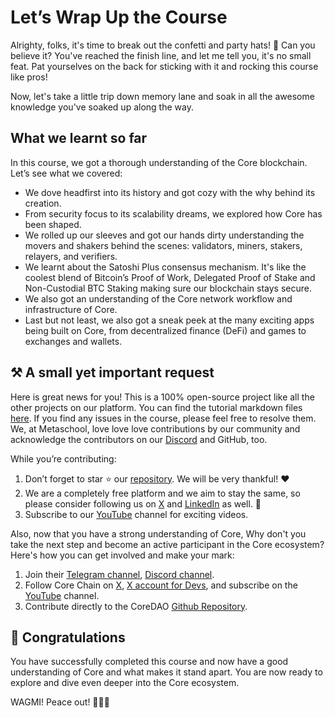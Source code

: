 # Let’s Wrap Up the Course

Alrighty, folks, it's time to break out the confetti and party hats! 🎉 Can you believe it? You've reached the finish line, and let me tell you, it's no small feat. Pat yourselves on the back for sticking with it and rocking this course like pros!

Now, let's take a little trip down memory lane and soak in all the awesome knowledge you've soaked up along the way.

## What we learnt so far

In this course, we got a thorough understanding of the Core blockchain. Let’s see what we covered:

- We dove headfirst into its history and got cozy with the why behind its creation.
- From security focus to its scalability dreams, we explored how Core has been shaped.
- We rolled up our sleeves and got our hands dirty understanding the movers and shakers behind the scenes: validators, miners, stakers, relayers, and verifiers.
- We learnt about the Satoshi Plus consensus mechanism. It's like the coolest blend of Bitcoin’s Proof of Work, Delegated Proof of Stake and Non-Custodial BTC Staking making sure our blockchain stays secure.
- We also got an understanding of the Core network workflow and infrastructure of Core.
- Last but not least, we also got a sneak peek at the many exciting apps being built on Core, from decentralized finance (DeFi) and games to exchanges and wallets.

## ⚒️ A small yet important request

Here is great news for you! This is a 100% open-source project like all the other projects on our platform. You can find the tutorial markdown files [here](https://github.com/0xmetaschool/Learning-Projects). If you find any issues in the course, please feel free to resolve them. We, at Metaschool, love love love contributions by our community and acknowledge the contributors on our [Discord](https://bit.ly/core-course-discord) and GitHub, too.

While you’re contributing:

1. Don’t forget to star ⭐️ our [repository](https://github.com/0xmetaschool/Learning-Projects). We will be very thankful! ❤️
2. We are a completely free platform and we aim to stay the same, so please consider following us on [X](https://bit.ly/core-course-twitter) and [LinkedIn](https://bit.ly/core-course-linkedIn) as well. 🫶
3. Subscribe to our [YouTube](https://bit.ly/core-course-youtube) channel for exciting videos.

Also, now that you have a strong understanding of Core, Why don't you take the next step and become an active participant in the Core ecosystem? Here's how you can get involved and make your mark:

1. Join their [Telegram channel](https://t.me/CoreDAOTelegram), [Discord channel](https://discord.com/invite/coredaoofficial).
2. Follow Core Chain on [X](https://twitter.com/Coredao_Org), [X account for Devs](https://x.com/corechain_devs), and subscribe on the [YouTube](https://www.youtube.com/@Core_DAO_Official) channel.
3. Contribute directly to the CoreDAO [Github Repository](https://github.com/coredao-org).

## 🎊 Congratulations

You have successfully completed this course and now have a good understanding of Core and what makes it stand apart. You are now ready to explore and dive even deeper into the Core ecosystem.

WAGMI! Peace out! ✌🏻🔮

